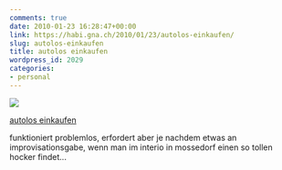 ```yaml
---
comments: true
date: 2010-01-23 16:28:47+00:00
link: https://habi.gna.ch/2010/01/23/autolos-einkaufen/
slug: autolos-einkaufen
title: autolos einkaufen
wordpress_id: 2029
categories:
- personal
---
```



 [![](https://static.flickr.com/4067/4297321349_3d90c5388a_m.jpg)](https://www.flickr.com/photos/habi/4297321349/)
   

 
  [autolos einkaufen](https://www.flickr.com/photos/habi/4297321349/)
    

 



funktioniert problemlos, erfordert aber je nachdem etwas an improvisationsgabe, wenn man im interio in mossedorf einen so tollen hocker findet...
  

